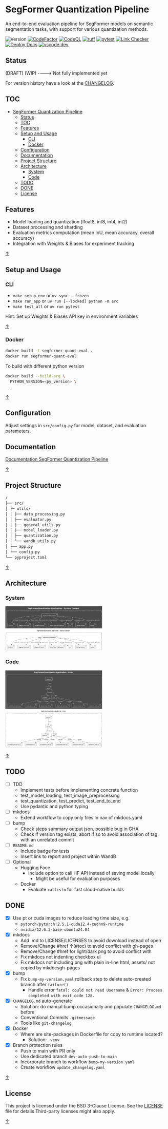 # SegFormer Quantization Pipeline

An end-to-end evaluation pipeline for SegFormer models on semantic segmentation tasks, with support for various quantization methods.

![Version](https://img.shields.io/badge/version-0.7.2-8A2BE2)
[![CodeFactor](https://www.codefactor.io/repository/github/qte77/SegFormerQuantization/badge)](https://www.codefactor.io/repository/github/qte77/SegFormerQuantization)
[![CodeQL](https://github.com/qte77/SegFormerQuantization/actions/workflows/codeql.yaml/badge.svg)](https://github.com/qte77/SegFormerQuantization/actions/workflows/codeql.yaml)
[![ruff](https://github.com/qte77/SegFormerQuantization/actions/workflows/ruff.yaml/badge.svg)](https://github.com/qte77/SegFormerQuantization/actions/workflows/ruff.yaml)
[![pytest](https://github.com/qte77/SegFormerQuantization/actions/workflows/pytest.yaml/badge.svg)](https://github.com/qte77/SegFormerQuantization/actions/workflows/pytest.yaml)
[![Link Checker](https://github.com/qte77/SegFormerQuantization/actions/workflows/links-fail-fast.yaml/badge.svg)](https://github.com/qte77/SegFormerQuantization/actions/workflows/links-fail-fast.yaml)
[![Deploy Docs](https://github.com/qte77/SegFormerQuantization/actions/workflows/generate-deploy-mkdocs-ghpages.yaml/badge.svg)](https://github.com/qte77/SegFormerQuantization/actions/workflows/generate-deploy-mkdocs-ghpages.yaml)
[![vscode.dev](https://img.shields.io/static/v1?logo=visualstudiocode&label=&message=vscode.dev&labelColor=2c2c32&color=007acc&logoColor=007acc)](https://vscode.dev/github/qte77/SegFormerQuantization)

## Status

(DRAFT) (WIP) ----> Not fully implemented yet

For version history have a look at the [CHANGELOG](CHANGELOG.md).

## TOC

- [SegFormer Quantization Pipeline](#segformer-quantization-pipeline)
  - [Status](#status)
  - [TOC](#toc)
  - [Features](#features)
  - [Setup and Usage](#setup-and-usage)
    - [CLI](#cli)
    - [Docker](#docker)
  - [Configuration](#configuration)
  - [Documentation](#documentation)
  - [Project Structure](#project-structure)
  - [Architecture](#architecture)
    - [System](#system)
    - [Code](#code)
  - [TODO](#todo)
  - [DONE](#done)
  - [License](#license)

## Features

- Model loading and quantization (float8, int8, int4, int2)
- Dataset processing and sharding
- Evaluation metrics computation (mean IoU, mean accuracy, overall accuracy)
- Integration with Weights & Biases for experiment tracking

[↑](#toc)

## Setup and Usage

### CLI

- `make setup_env` or `uv sync --frozen`
- `make run_app` or `uv run [--locked] python -m src`
- `make test_all` or `uv run pytest`

Hint: Set up Weights & Biases API key in environment variables

[↑](#toc)

### Docker

```sh
docker build -t segformer-quant-eval .
docker run segformer-quant-eval
```

To build with different python version

```sh
docker build --build-arg \
  PYTHON_VERSION=<py_version> \
  .
```

[↑](#toc)

## Configuration

Adjust settings in `src/config.py` for model, dataset, and evaluation parameters.

## Documentation

[Documentation SegFormer Quantization Pipeline](https://qte77.github.io/SegFormerQuantization/)

[↑](#toc)

## Project Structure

```sh
/
├── src/
│ ├─ utils/
│ │ ├── data_processing.py
│ │ ├── evaluator.py
│ │ ├── general_utils.py
│ │ ├── model_loader.py
│ │ ├── quantization.py
│ │ └── wandb_utils.py
│ ├── app.py
│ └── config.py
└── pyproject.toml
```

[↑](#toc)

## Architecture

### System

<img src="assets/images/SegFormerQuantization.C4.System.dark.png#gh-dark-mode-only" alt="SegFormerQuantization" title="SegFormerQuantization" width="60%" />
<img src="assets/images/SegFormerQuantization.C4.System.light.png#gh-light-mode-only" alt="SegFormerQuantization" title="SegFormerQuantization" width="60%" />

### Code

<img src="assets/images/SegFormerQuantization.C4.Code.dark.png#gh-dark-mode-only" alt="SegFormerQuantization" title="SegFormerQuantization" width="60%" />
<img src="assets/images/SegFormerQuantization.C4.Code.light.png#gh-light-mode-only" alt="SegFormerQuantization" title="SegFormerQuantization" width="60%" />

[↑](#toc)

## TODO

- [ ] TDD
  - Implement tests before implementing concrete function
  - test_model_loading, test_image_preprocessing
  - test_quantization, test_predict, test_end_to_end
  - Use pydantic and python typing
- [ ] mkdocs
  - Extend workflow to copy only files in nav of mkdocs.yaml
- [ ] bump
  - Check steps summary output json, possible bug in GHA
  - Check if version tag exists, abort if so to avoid association of tag with an unrelated commit
- [ ] `README.md`
  - Include badge for tests
  - Insert link to report and project within WandB
- [ ] Optional
  - Hugging Face
    - Include option to call HF API instead of saving model locally
      - Might be useful for evaluation purposes
  - Docker
    - Evaluate `callisto` for fast cloud-native builds

## DONE

- [x] Use pt or cuda images to reduce loading time size, e.g.
  - `pytorch/pytorch:2.5.1-cuda12.4-cudnn9-runtime`
  - `nvidia/12.6.3-base-ubuntu24.04`
- [x] mkdocs
  - Add .md to LICENSE/LICENSES to avoid download instead of open
  - Remove/Change #href ↑(#toc) to avoid conflict with gh-pages
  - Remove/Change #href for light/dark png to avoid conflict with
  - Fix mkdocs not indenting checkbox ul
  - Fix mkdocs not including png with plain in-line html, assets/ not copied by mkdocsgh-pages
- [x] bump
  - Fix `bump-my-version.yaml` rollback step to delete auto-created branch after `failure()`
    - Handle error `fatal: could not read Username` & `Error: Process completed with exit code 128.`
- [x] `CHANGELOG.md` auto-generate
  - Solution: do manual bump occasionally and populate `CHANGELOG.md` before
  - Conventional Commits `.gitmessage`
  - Tools like `git-changelog`
- [x] Docker
  - Where are site-packages in Dockerfile for copy to runtime located?
    - Solution: `.venv`
- [x] Branch protection rules
  - Push to main with PR only
  - Use dedicated branch `dev-auto-push-to-main`
  - Incorporate branch to workflow `bump-my-version.yaml`
  - Create workflow `update_changelog.yaml`

[↑](#toc)

## License

This project is licensed under the BSD 3-Clause License. See the [LICENSE](LICENSE.md) file for details Third-party licenses might also apply.

[↑](#toc)
